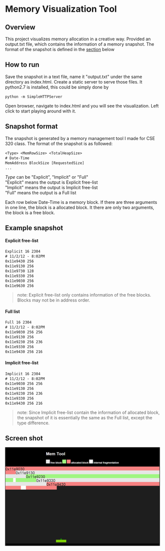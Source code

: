 # Memory Visualization Tool  
## Overview  
This project visualizes memory allocation in a creative way. Provided an output.txt file, which contains the information of a memory snapshot. The format of the snapshot is defined in the [section](#snapshot-format) below  

## How to run  
Save the snapshot in a text file, name it "output.txt" under the same directory as index.html. Create a static server to serve those files. It python2.7 is installed, this could be simply done by 

    python -m SimpleHTTPServer

Open browser, navigate to index.html and you will see the visualization. Left click to start playing around with it. 
## Snapshot format  
The snapshot is generated by a memory management tool I made for CSE 320 class. The format of the snapshot is as followed:  

    <Type> <MemRowSize> <TotalHeapSize>
    # Date-Time
    MemAddress BlockSize [RequestedSize]
    ...

*Type* can be "Explicit", "Implicit" or "Full"  
"Explicit" means the output is Explicit free-list  
"Implicit" means the output is Implicit free-list  
"Full" means the output is a Full list  

Each row below Date-Time is a memory block. If there are three arguments in one line, the block is a allocated block. It there are only two arguments, the block is a free block.   
## Example snapshot  
#### Explicit free-list  

    Explicit 16 2304
    # 11/2/12 - 8:02PM
    0x11e9430 256
    0x11e9130 256
    0x11e9730 128
    0x11e9330 256
    0x11e9030 256
    0x11e9630 256

>note: Explicit free-list only contains information of the free blocks. Blocks may not be in address order.

#### Full list  

    Full 16 2304
    # 11/2/12 - 8:02PM
    0x11e9030 256 256
    0x11e9130 256
    0x11e9230 256 236
    0x11e9330 256
    0x11e9430 256 216

#### Implicit free-list  

    Implicit 16 2304
    # 11/2/12 - 8:02PM
    0x11e9030 256 256
    0x11e9130 256 
    0x11e9230 256 236
    0x11e9330 256
    0x11e9430 256 216

>note: Since Implicit free-list contain the information of allocated block, the snapshot of it is essentially the same as the Full list, except the type difference.

## Screen shot  
<img src="screenshot.jpg">